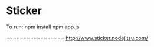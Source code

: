 Sticker
=================
To run:
npm install
npm app.js

=================
http://www.sticker.nodejitsu.com/